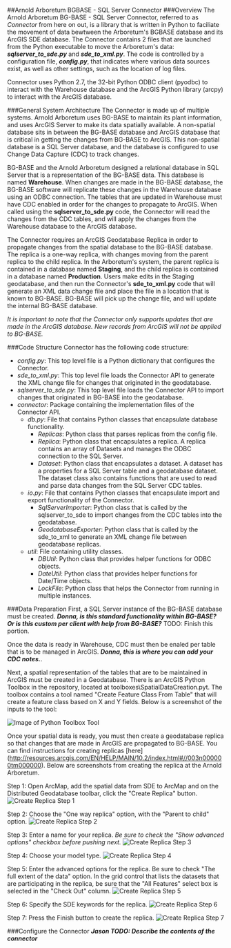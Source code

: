 ##Arnold Arboretum BGBASE - SQL Server Connector
###Overview
The Arnold Arboretum BG-BASE - SQL Server Connector, referred to as *Connector* from here on out, is a library that is written in Python to faciliate the movement of data
bewtween the Arboretum's BGBASE database and its ArcGIS SDE database. The Connector contains 2 files that are launched from the Python executable
to move the Arboretum's data: **_sqlserver_to_sde.py_** and **_sde_to_xml.py_**. The code is controlled by a configuration file, **_config.py_**, that indicates
where various data sources exist, as well as other settings, such as the location of log files.

Connector uses Python 2.7, the 32-bit Python ODBC client (pyodbc) to interact with the Warehouse database and the ArcGIS Python library (arcpy) to interact with the ArcGIS database.

###General System Architecture
The Connector is made up of multiple systems. Arnold Arboretum uses BG-BASE to maintain its plant information, and uses ArcGIS Server to make its data spatially available.
A non-spatial database sits in between the BG-BASE database and ArcGIS database that is critical in getting the changes from BG-BASE to ArcGIS. This non-spatial database
is a SQL Server database, and the database is configured to use Change Data Capture (CDC) to track changes.

BG-BASE and the Arnold Arboretum designed a relational database in SQL Server that is a representation of the BG-BASE data. This database is named **Warehouse**.
When changes are made in the BG-BASE database, the BG-BASE software will replicate these changes in the Warehouse database using an ODBC connection. The tables
that are updated in Warehouse must have CDC enabled in order for the changes to propagate to ArcGIS. When called using the **sqlserver_to_sde.py** code,
the Connector will read the changes from the CDC tables, and will apply the changes from the Warehouse database to the ArcGIS database.

The Connector requires an ArcGIS Geodatabase Replica in order to propagate changes from the spatial database to the BG-BASE database. The replica is a one-way
replica, with changes moving from the parent replica to the child replica. In the Arboretum's system, the parent replica is contained in a database named **Staging**,
and the child replica is contained in a database named **Production**. Users make edits in the Staging geodatabase, and then run the Connector's **sde_to_xml.py**
code that will generate an XML data change file and place the file in a location that is known to BG-BASE. BG-BASE will pick up the change file, and will update
the internal BG-BASE database.

*It is important to note that the Connector only supports updates that are made in the ArcGIS database. New records from ArcGIS will not be applied to BG-BASE.*

###Code Structure
Connector has the following code structure:

* *config.py*: This top level file is a Python dictionary that configures the Connector.
* *sde_to_xml.py*: This top level file loads the Connector API to generate the XML change file for changes that originated in the geodatabase.
* *sqlserver_to_sde.py*: This top level file loads the Connector API to import changes that originated in BG-BASE into the geodatabase.
* *connector*: Package containing the implementation files of the Connector API.
	* *db.py*: File that contains Python classes that encapsulate database functionality.
		* *Replicas*: Python class that parses replicas from the config file.
		* *Replica*: Python class that encapsulates a replica. A replica contains an array of Datasets and manages the ODBC connection to the SQL Server.
		* *Dataset*: Python class that encapsulates a dataset. A dataset has a properties for a SQL Server table and a geodatabase dataset. The dataset class also contains functions that are used to read and parse data changes from the SQL Server CDC tables.
	* *io.py*: File that contains Python classes that encapsulate import and export functionality of the Connector.
		* *SqlServerImporter*: Python class that is called by the sqlserver_to_sde to import changes from the CDC tables into the geodatabase.
		* *GeodatabaseExporter*: Python class that is called by the sde_to_xml to generate an XML change file between geodatabase replicas.
	* *util*: File containing utility classes.
		* *DBUtil*: Python class that provides helper functions for ODBC objects.
		* *DateUtil*: Python class that provides helper functions for Date/Time objects.
		* *LockFile*: Python class that helps the Connector from running in multiple instances.

###Data Preparation
First, a SQL Server instance of the BG-BASE database must be created. **_Donna, is this standard functionality within BG-BASE? Or is this custom per client with help from BG-BASE?_**
TODO: Finish this portion.

Once the data is ready in Warehouse, CDC must then be enaled per table that is to be managed in ArcGIS. **_Donna, this is where you can add your CDC notes._**.

Next, a spatial representation of the tables that are to be maintained in ArcGIS must be created in a Geodatabase. There is an ArcGIS Python Toolbox in the repository,
located at toolboxes\SpatialDataCreation.pyt. The toolbox contains a tool named "Create Feature Class From Table" that will create a feature class based on X and Y fields.
Below is a screenshot of the inputs to the tool:

![Image of Python Toolbox Tool](doc/CreateFeatureClassFromTable.png)

Once your spatial data is ready, you must then create a geodatabase replica so that changes that are made in ArcGIS are propagated to BG-BASE. You can find instructions for creating
replicas [here] (http://resources.arcgis.com/EN/HELP/MAIN/10.2/index.html#//003n000000tm000000). Below are screenshots from creating the replica at the Arnold Arboretum.

Step 1: Open ArcMap, add the spatial data from SDE to ArcMap and on the Distributed Geodatabase toolbar, click the "Create Replica" button.
![Create Replica Step 1](doc/CreateReplicaStep1.png)

Step 2: Choose the "One way replica" option, with the "Parent to child" option.
![Create Replica Step 2](doc/CreateReplicaStep2.png)

Step 3: Enter a name for your replica. _Be sure to check the "Show advanced options" checkbox before pushing next._
![Create Replica Step 3](doc/CreateReplicaStep3.png)

Step 4: Choose your model type.
![Create Replica Step 4](doc/CreateReplicaStep4.png)

Step 5: Enter the advanced options for the replica. Be sure to check "The full extent of the data" option. In the grid control that lists the datasets that are
participating in the replica, be sure that the "All Features" select box is selected in the "Check Out" column.
![Create Replica Step 5](doc/CreateReplicaStep5.png)

Step 6: Specify the SDE keywords for the replica.
![Create Replica Step 6](doc/CreateReplicaStep6.png)

Step 7: Press the Finish button to create the replica.
![Create Replica Step 7](doc/CreateReplicaStep7.png)

###Configure the Connector
**_Jason TODO: Describe the contents of the connector_**